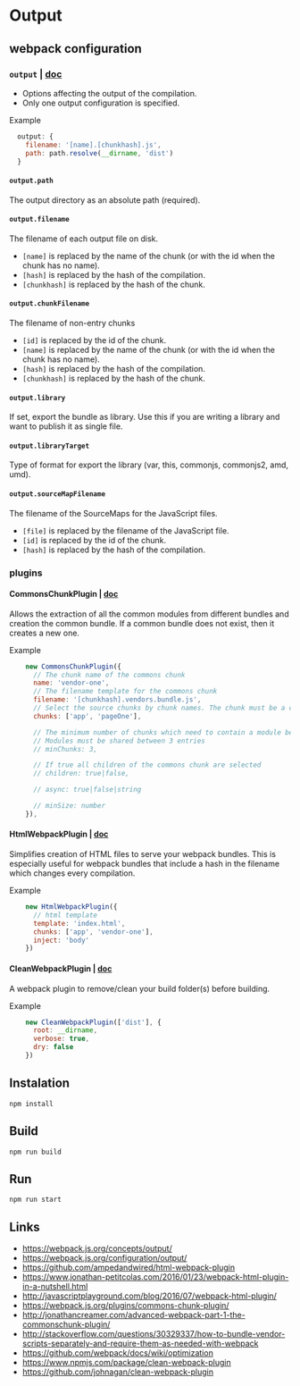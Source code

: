 # Output
## webpack configuration
### `output` | [doc](https://webpack.js.org/configuration/output/)
- Options affecting the output of the compilation.
- Only one output configuration is specified.

Example
```js
  output: {
    filename: '[name].[chunkhash].js',
    path: path.resolve(__dirname, 'dist')
  }
```

#### `output.path`
The output directory as an absolute path (required).

#### `output.filename`
The filename of each output file on disk.

- `[name]` is replaced by the name of the chunk (or with the id when the chunk has no name).
- `[hash]` is replaced by the hash of the compilation.
- `[chunkhash]` is replaced by the hash of the chunk.

#### `output.chunkFilename`
The filename of non-entry chunks

- `[id]` is replaced by the id of the chunk.
- `[name]` is replaced by the name of the chunk (or with the id when the chunk has no name).
- `[hash]` is replaced by the hash of the compilation.
- `[chunkhash]` is replaced by the hash of the chunk.

#### `output.library`
If set, export the bundle as library. 
Use this if you are writing a library and want to publish it as single file.

#### `output.libraryTarget`
Type of format for export the library (var, this, commonjs, commonjs2, amd, umd).

#### `output.sourceMapFilename`
The filename of the SourceMaps for the JavaScript files.

- `[file]` is replaced by the filename of the JavaScript file.
- `[id]` is replaced by the id of the chunk.
- `[hash]` is replaced by the hash of the compilation.

### plugins

#### CommonsChunkPlugin | [doc](https://webpack.js.org/plugins/commons-chunk-plugin/)
Allows the extraction of all the common modules from different bundles and creation the common bundle. If a common bundle does not exist, then it creates a new one.

Example
```js
    new CommonsChunkPlugin({
      // The chunk name of the commons chunk
      name: 'vendor-one',
      // The filename template for the commons chunk
      filename: '[chunkhash].vendors.bundle.js',
      // Select the source chunks by chunk names. The chunk must be a child of the commons chunk.
      chunks: ['app', 'pageOne'],

      // The minimum number of chunks which need to contain a module before it's moved into the commons chunk
      // Modules must be shared between 3 entries
      // minChunks: 3,

      // If true all children of the commons chunk are selected
      // children: true|false,

      // async: true|false|string

      // minSize: number
    }),
```

#### HtmlWebpackPlugin | [doc](https://github.com/ampedandwired/html-webpack-plugin)
Simplifies creation of HTML files to serve your webpack bundles. This is especially useful for webpack bundles that include a hash in the filename which changes every compilation.

Example
```js
    new HtmlWebpackPlugin({
      // html template
      template: 'index.html',
      chunks: ['app', 'vendor-one'],
      inject: 'body'
    })
```

#### CleanWebpackPlugin | [doc](https://github.com/johnagan/clean-webpack-plugin)
A webpack plugin to remove/clean your build folder(s) before building.

Example
```js
    new CleanWebpackPlugin(['dist'], {
      root: __dirname,
      verbose: true, 
      dry: false
    })
```

## Instalation
```
npm install
```
## Build
```
npm run build
```
## Run
```
npm run start
```

## Links
- https://webpack.js.org/concepts/output/
- https://webpack.js.org/configuration/output/
- https://github.com/ampedandwired/html-webpack-plugin
- https://www.jonathan-petitcolas.com/2016/01/23/webpack-html-plugin-in-a-nutshell.html
- http://javascriptplayground.com/blog/2016/07/webpack-html-plugin/
- https://webpack.js.org/plugins/commons-chunk-plugin/
- http://jonathancreamer.com/advanced-webpack-part-1-the-commonschunk-plugin/
- http://stackoverflow.com/questions/30329337/how-to-bundle-vendor-scripts-separately-and-require-them-as-needed-with-webpack
- https://github.com/webpack/docs/wiki/optimization
- https://www.npmjs.com/package/clean-webpack-plugin
- https://github.com/johnagan/clean-webpack-plugin 